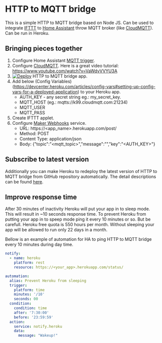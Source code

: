 # HTTP to MQTT bridge

This is a simple HTTP to MQTT bridge based on Node JS.
Can be used to integrate [IFTTT](https://ifttt.com/about) to [Home Assistant](https://home-assistant.io/) throw MQTT broker (like [CloudMQTT](https://www.cloudmqtt.com/)). Can be run in Heroku.

## Bringing pieces together

1. Configure Home Assistant [MQTT trigger](https://home-assistant.io/docs/automation/trigger/#mqtt-trigger).
1. Configure [CloudMQTT](https://www.cloudmqtt.com/). Here is a great video tutorial: https://www.youtube.com/watch?v=VaWdvVVYU3A
1. [![Deploy](https://www.herokucdn.com/deploy/button.svg)](https://heroku.com/deploy?template=https://github.com/petkov/http_to_mqtt) HTTP to MQTT bridge app.
1. Add below (Config Variables)(https://devcenter.heroku.com/articles/config-vars#setting-up-config-vars-for-a-deployed-application) to your Heroku app.
   * AUTH_KEY - any secret string eg.: my_secret_key.
   * MQTT_HOST (eg.: mqtts://k99.cloudmqtt.com:21234)
   * MQTT_USER
   * MQTT_PASS
1. Create IFTTT applet.
1. Configure [Maker Webhooks](https://ifttt.com/maker_webhooks) service.
   * URL: https://<app_name>.herokuapp.com/post/
   * Method: POST
   * Content Type: application/json
   * Body: {"topic":"<mqtt_topic>","message":"<message>","key":"<AUTH_KEY>"}
   
## Subscribe to latest version

Additionally you can make Heroku to redeploy the latest version of HTTP to MQTT bridge from GitHub repository automatically. The detail descriptions can be found [here](https://devcenter.heroku.com/articles/github-integration#automatic-deploys).

## Improve response time

After 30 minutes of inactivity Heroku will put your app in to sleep mode. This will result in ~10 seconds response time. To prevent Heroku from putting your app in to speep mode ping it every 10 minutes or so. But be carefull. Heroku free quota is 550 hours per month. Without sleeping your app will be allowed to run only 22 days in a month.

Bellow is an example of automation for HA to ping HTTP to MQTT bridge every 10 minutes during day time. 

```yaml
notify:
  - name: heroku
    platform: rest
    resource: https://<your_app>.herokuapp.com/status/

automation:
  alias: Prevent Heroku from sleeping
  trigger:
    platform: time
    minutes: '/10'
    seconds: 00
  condition:
    condition: time
    after: '7:30:00'
    before: '23:59:59'
  action:
    service: notify.heroku
    data:
      message: "Wakeup!"
```
